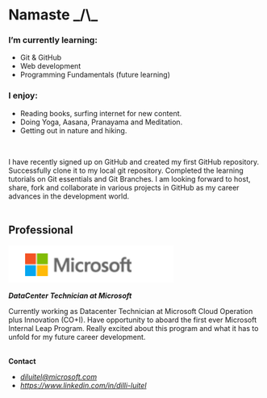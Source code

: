 

# Namaste _/\\\_ <br>


### I’m currently learning: 
- Git & GitHub
- Web development
- Programming Fundamentals (future learning)

### I enjoy:
- Reading books, surfing internet for new content.
- Doing Yoga, Aasana, Pranayama and Meditation.
- Getting out in nature and hiking.
</br>

I have recently signed up on GitHub and created my first GitHub repository. Successfully clone it to my local git repository. Completed the learning tutorials on Git essentials and Git Branches. I am looking forward to host, share, fork and collaborate in various projects in GitHub as my career advances in the development world.
</br></br>


## **Professional**
[![](https://github.com/dilliluitel/dilliluitel/blob/main/Images/microsoft_logo1.PNG)](https://www.microsoft.com/) </br>

<!--[![](Images/microsoft_logo1.png)](https://www.microsoft.com/) -->

***DataCenter Technician at Microsoft***  </br>

Currently working as Datacenter Technician at Microsoft Cloud Operation plus Innovation (CO+I). Have opportunity to aboard the first ever Microsoft Internal Leap Program. Really excited about this program and what it has to unfold for my future career development.
</br></br>

**Contact** 
- *<diluitel@microsoft.com>*
- *<https://www.linkedin.com/in/dilli-luitel>* </br></br>


<!-- ![blis of sunset](Images/sun_set.jpg)-->

